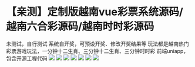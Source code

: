 # 【亲测】定制版越南vue彩票系统源码/越南六合彩源码/越南时时彩源码

未测试，自行测试
系统自开奖，可预设开奖、修改开奖结果等
玩法都是越南热门彩票游戏玩法，一分钟十二生肖、三分钟十二生肖、三分钟时时彩
前端uniapp，包含开源工程代码
[![](https://wukongymw.com/wp-content/uploads/2023/03/1680269153-925709b255ead01.png)](https://wukongymw.com/wp-content/uploads/2023/03/1680269153-925709b255ead01.png)
[![](https://wukongymw.com/wp-content/uploads/2023/03/1680269150-03290ccac4872ae.png)](https://wukongymw.com/wp-content/uploads/2023/03/1680269150-03290ccac4872ae.png)
[![](https://wukongymw.com/wp-content/uploads/2023/03/1680269148-2a827ad6abd120b.png)](https://wukongymw.com/wp-content/uploads/2023/03/1680269148-2a827ad6abd120b.png)
[![](https://wukongymw.com/wp-content/uploads/2023/03/1680269143-9555e080fa85caf.png)](https://wukongymw.com/wp-content/uploads/2023/03/1680269143-9555e080fa85caf.png)
[![](https://wukongymw.com/wp-content/uploads/2023/03/1680269140-fcb99b4a50a1402.png)](https://wukongymw.com/wp-content/uploads/2023/03/1680269140-fcb99b4a50a1402.png)
[![](https://wukongymw.com/wp-content/uploads/2023/03/1680269136-9037aba45132eac.png)](https://wukongymw.com/wp-content/uploads/2023/03/1680269136-9037aba45132eac.png)
[![](https://wukongymw.com/wp-content/uploads/2023/03/1680269135-63b8d7da7974dde.png)](https://wukongymw.com/wp-content/uploads/2023/03/1680269135-63b8d7da7974dde.png)